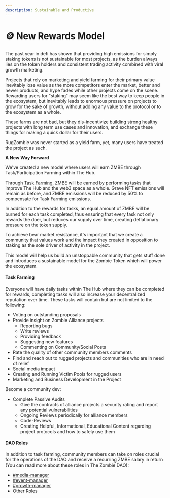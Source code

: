 ```yaml
---
description: Sustainable and Productive
---
```


# 🪙 New Rewards Model

The past year in defi has shown that providing high emissions for simply staking tokens is not sustainable for most projects, as the burden always lies on the token holders and consistent trading activity combined with viral growth marketing.

Projects that rely on marketing and yield farming for their primary value inevitably lose value as the more competitors enter the market, better and newer products, and hype fades while other projects come on the scene. Rewarding users for "staking" may seem like the best way to keep people in the ecosystem, but inevitably leads to enormous pressure on projects to grow for the sake of growth, without adding any value to the protocol or to the ecosystem as a whole.&#x20;

These farms are not bad, but they dis-incentivize building strong healthy projects with long term use cases and innovation, and exchange these things for making a quick dollar for their users.&#x20;

RugZombie was never started as a yield farm, yet, many users have treated the project as such.&#x20;

**A New Way Forward**&#x20;

&#x20;We've created a new model where users will earn ZMBE through Task/Participation Farming within The Hub.&#x20;

Through [Task Farming](new-rewards-model.md#task-farming), ZMBE will be earned by performing tasks that improve The Hub and the web3 space as a whole. Grave NFT emissions will remain as before, and ZMBE emissions will be reduced by 50% to compensate for Task Farming emissions.&#x20;

In addition to the rewards for tasks, an equal amount of ZMBE will be burned for each task completed, thus ensuring that every task not only rewards the doer, but reduces our supply over time, creating deflationary pressure on the token supply.

To achieve bear market resistance, it's important that we create a community that values work and the impact they created in opposition to staking as the sole driver of activity in the project.

&#x20;This model will help us build an unstoppable community that gets stuff done and introduces a sustainable model for the Zombie Token which will power the ecosystem.

#### Task Farming

Everyone will have daily tasks within The Hub where they can be completed for rewards, completing tasks will also increase your decentralized reputation over time. These tasks will contain but are not limited to the following:

* Voting on outstanding proposals
* Provide insight on Zombie Alliance projects
  * Reporting bugs
  * Write reviews
  * Providing feedback
  * Suggesting new features
  * Commenting on Community/Social Posts
* Rate the quality of other community members comments
* Find and reach out to rugged projects and communities who are in need of relief
* Social media impact
* Creating and Running Victim Pools for rugged users
* Marketing and Business Development in the Project

Become a community dev:

* Complete Passive Audits
  * Give the contracts of alliance projects a security rating and report any potential vulnerabilities
  * Ongoing Reviews periodically for alliance members
  * Code-Reviews
  * Creating Helpful, Informational, Educational Content regarding project protocols and how to safely use them&#x20;

#### DAO Roles

In addition to task farming, community members can take on roles crucial for the operations of the DAO and receive a recurring ZMBE salary in return (You can read more about these roles in The Zombie DAO):

* [#media-manager](the-zombie-dao.md#media-manager "mention")
* [#event-manager](the-zombie-dao.md#event-manager "mention")
* &#x20;[#growth-manager](the-zombie-dao.md#growth-manager "mention")
* Other Roles











